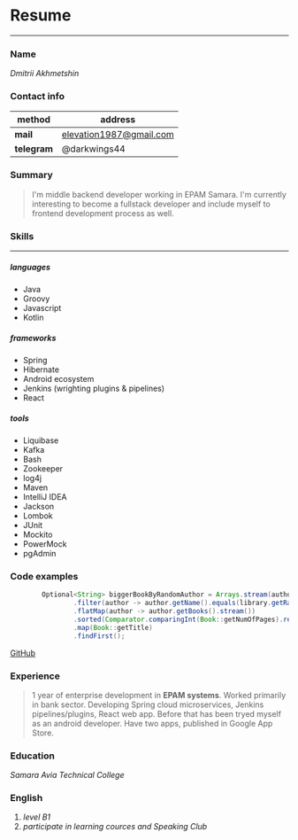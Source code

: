 # Resume
------------
### Name
*Dmitrii Akhmetshin*

### Contact info
method | address
-------|--------
**mail** | elevation1987@gmail.com
**telegram** | @darkwings44

### Summary
> I'm middle backend developer working in EPAM Samara. 
> I'm currently interesting to become a fullstack developer and include myself to frontend development process as well.

### Skills
------------
##### languages 
* Java 
* Groovy 
* Javascript 
* Kotlin

##### frameworks
* Spring 
* Hibernate 
* Android ecosystem 
* Jenkins (wrighting plugins & pipelines) 
* React

##### tools
* Liquibase 
* Kafka 
* Bash
* Zookeeper
* log4j
* Maven
* IntelliJ IDEA
* Jackson
* Lombok
* JUnit
* Mockito
* PowerMock
* pgAdmin

### Code examples 
```java
        Optional<String> biggerBookByRandomAuthor = Arrays.stream(authors)
                .filter(author -> author.getName().equals(library.getRandomAuthor().getName()))
                .flatMap(author -> author.getBooks().stream())
                .sorted(Comparator.comparingInt(Book::getNumOfPages).reversed())
                .map(Book::getTitle)
                .findFirst();
```
[GitHub](https://github.com/44dw)

### Experience 
> 1 year of enterprise development in **EPAM systems**. Worked primarily in bank sector. 
> Developing Spring cloud microservices, Jenkins pipelines/plugins, React web app. Before that has been tryed myself as an android developer. 
> Have two apps, published in Google App Store.

### Education
*Samara Avia Technical College*

### English
1. *level B1* 
2. *participate in learning cources and Speaking Club*
